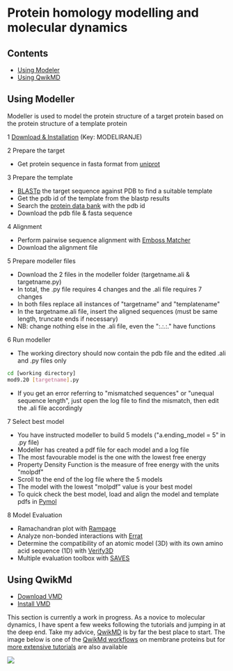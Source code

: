 # Protein homology modelling and molecular dynamics

## Contents

* [Using Modeler](#using-modeller)
* [Using QwikMD](#using-qwikmd)

## Using Modeller

Modeller is used to model the protein structure of a target protein based on the protein structure of a template protein

1 [Download & Installation](https://salilab.org/modeller/download_installation.html) (Key: MODELIRANJE)

2 Prepare the target
* Get protein sequence in fasta format from [uniprot](http://www.uniprot.org/)

3 Prepare the template
* [BLASTp](https://blast.ncbi.nlm.nih.gov/Blast.cgi?PAGE=Proteins) the target sequence against PDB to find a suitable template
* Get the pdb id of the template from the blastp results
* Search the [protein data bank](https://www.rcsb.org/) with the pdb id
* Download the pdb file & fasta sequence

4 Alignment
* Perform pairwise sequence alignment with [Emboss Matcher](http://www.ebi.ac.uk/Tools/psa/emboss_matcher/)
* Download the alignment file

5 Prepare modeller files
* Download the 2 files in the modeller folder (targetname.ali & targetname.py)
* In total, the .py file requires 4 changes and the .ali file requires 7 changes
* In both files replace all instances of "targetname" and "templatename"
* In the targetname.ali file, insert the aligned sequences (must be same length, truncate ends if necessary)
* NB: change nothing else in the .ali file, even the ":.:.:." have functions

6 Run modeller
* The working directory should now contain the pdb file and the edited .ali and .py files only
```sh
cd [working directory]
mod9.20 [targetname].py
```
* If you get an error referring to "mismatched sequences" or "unequal sequence length", just open the log file to find the mismatch, then edit the .ali file accordingly

7 Select best model
* You have instructed modeller to build 5 models ("a.ending_model = 5" in .py file)
* Modeller has created a pdf file for each model and a log file
* The most favourable model is the one with the lowest free energy
* Property Density Function is the measure of free energy with the units "molpdf"
* Scroll to the end of the log file where the 5 models
* The model with the lowest "molpdf" value is your best model
* To quick check the best model, load and align the model and template pdfs in [Pymol](https://pymol.org/2/)

8 Model Evaluation
* Ramachandran plot with [Rampage](http://mordred.bioc.cam.ac.uk/~rapper/rampage.php)
* Analyze non-bonded interactions with [Errat](http://servicesn.mbi.ucla.edu/ERRAT/)
* Determine the compatibility of an atomic model (3D) with its own amino acid sequence (1D) with [Verify3D](http://servicesn.mbi.ucla.edu/Verify3d/)
* Multiple evaluation toolbox with [SAVES](http://servicesn.mbi.ucla.edu/SAVES/)

## Using QwikMd

* [Download VMD](http://www.ks.uiuc.edu/Development/Download/download.cgi?PackageName=VMD)
* [Install VMD](http://www.ks.uiuc.edu/Research/vmd/current/ig/node6.html)

This section is currently a work in progress. As a novice to molecular dynamics, I have spent a few weeks following the tutorials and jumping in at the deep end. Take my advice, [QwikMD](http://www.ks.uiuc.edu/Research/vmd/plugins/qwikmd/) is by far the best place to start. The image below is one of the [QwikMd workflows](http://www.ks.uiuc.edu/Research/qwikmd/tutorial/) on membrane proteins but for [more extensive tutorials](http://www.ks.uiuc.edu/Training/Tutorials/) are also available

<img src="https://github.com/roonysgalbi/protstruct/blob/master/vmd/qwikmd_membrane_proteins.png">




